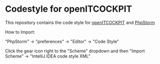 # Codestyle for openITCOCKPIT
This repository contains the code style for [openITCOCKPIT](https://github.com/it-novum/openITCOCKPIT) and [PhpStorm](https://www.jetbrains.com/phpstorm/)


How to Import:

"PhpStorm" -> "preferences" -> "Editor" -> "Code Style" 

Click the gear icon right to the "Scheme" dropdown and then "Import Scheme" -> "IntelliJ IDEA code style XML"
